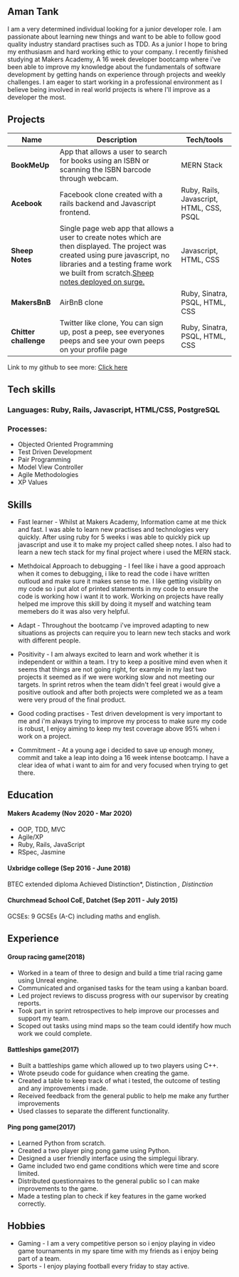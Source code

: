 ## Aman Tank

I am a very determined individual looking for a junior developer role. I am passionate about learning new things and want to be able to follow good quality industry standard practises such as TDD. As a junior I hope to bring my enthusiasm and hard working ethic to your company. I recently finished studying at Makers Academy, A 16 week developer bootcamp where i've been able to improve my knowledge about the fundamentals of software development by getting hands on experience through projects and weekly challenges. I am eager to start working in a professional environment as I believe being involved in real world projects is where I'll improve as a developer the most. 

## Projects

| Name                         | Description       | Tech/tools        |
| ---------------------------- | ----------------- | ----------------- |
| **BookMeUp**            | App that allows a user to search for books using an ISBN or scanning the ISBN barcode through webcam.| MERN Stack|
| **Acebook** | Facebook clone created with a rails backend and Javascript frontend. | Ruby, Rails, Javascript, HTML, CSS, PSQL |   
 **Sheep Notes** | Single page web app that allows a user to create notes which are then displayed. The project was created using pure javascript, no libraries and a testing frame work we built from scratch.[Sheep notes deployed on surge.](http://sheep-notes.surge.sh/ ) |Javascript, HTML, CSS |  
|**MakersBnB**| AirBnB clone | Ruby, Sinatra, PSQL, HTML, CSS | 
|**Chitter challenge**| Twitter like clone, You can sign up, post a peep, see everyones peeps and see your own peeps on your profile page | Ruby, Sinatra, PSQL, HTML, CSS | 

Link to my github to see more: [Click here](https://github.com/AmanTank187)

## Tech skills

### Languages: Ruby, Rails, Javascript, HTML/CSS, PostgreSQL

### Processes: 
* Objected Oriented Programming 
* Test Driven Development 
* Pair Programming 
* Model View Controller 
* Agile Methodologies 
* XP Values

## Skills
* Fast learner - Whilst at Makers Academy, Information came at me thick and fast. I was able to learn new practises and technologies very quickly. After using ruby for 5 weeks i was able to quickly pick up javascript and use it to make my project called sheep notes. I also had to learn a new tech stack for my final project where i used the MERN stack.

* Methdoical Approach to debugging - I feel like i have a good approach when it comes to debugging, i like to read the code i have written outloud and make sure it makes sense to me. I like getting visiblity on my code so i put alot of printed statements in my code to ensure the code is working how i want it to work. Working on projects have really helped me improve this skill by doing it myself and watching team memebers do it was also very helpful. 

* Adapt - Throughout the bootcamp i've improved adapting to new situations as projects can require you to learn new tech stacks and work with different people.

* Positivity - I am always excited to learn and work whether it is independent or within a team. I try to keep a positive mind even when it seems that things are not going right, for example in my last two projects it seemed as if we were working slow and not meeting our targets. In sprint retros when the team didn't feel great i would give a positive outlook and after both projects were completed we as a team were very proud of the final product.
 
* Good coding practises - Test driven development is very important to me and i'm always trying to improve my process to make sure my code is robust, I enjoy aiming to keep my test coverage above 95% when i work on a project.

* Commitment - At a young age i decided to save up enough money, commit and take a leap into doing a 16 week intense bootcamp. I have a clear idea of what i want to aim for and very focused when trying to get there. 

## Education

#### Makers Academy (Nov 2020 - Mar 2020)

- OOP, TDD, MVC
- Agile/XP
- Ruby, Rails, JavaScript
- RSpec, Jasmine

#### Uxbridge college							(Sep  2016 - June 2018)

BTEC extended diploma 
Achieved Distinction*, Distinction *, Distinction*

#### Churchmead School CoE, Datchet					(Sep 2011 - July  2015)						
GCSEs: 9 GCSEs (A-C) including maths and english.

## Experience

#### Group racing game(2018)					
* Worked in a team of three to design and build a time trial racing game using Unreal engine. 
* Communicated and organised tasks for the team using a kanban board. 
* Led project reviews to discuss  progress with our supervisor by creating reports. 
* Took part in sprint retrospectives to help improve our processes and support my team. 
* Scoped out tasks using mind maps so the team could identify how much work we could complete. 

#### Battleships game(2017)				
* Built a battleships game which allowed up to two players using C++. 
* Wrote pseudo code for guidance when creating the game. 
* Created a table to keep track of what i tested, the outcome of testing and any improvements i made. 
* Received feedback from the general public to help me make any further improvements
* Used classes to separate the different functionality. 

#### Ping pong game(2017)				
* Learned Python from scratch. 
* Created a two player ping pong game using Python. 
* Designed a user friendly interface using the simplegui library.
* Game included two end game conditions which were time and score limited.
* Distributed questionnaires to the general public so I can make improvements to the game. 
* Made a testing plan to check if key features in the game worked correctly.
 
## Hobbies

* Gaming - I am a very competitive person so i enjoy playing in video game tournaments in my spare time with my friends as i enjoy being part of a team.
* Sports - I enjoy playing football every friday to stay active. 
